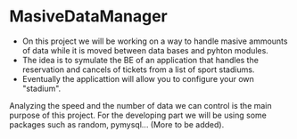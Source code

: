 # MasiveDataManager

- On this project we will be working on a way to handle masive ammounts of data while it is moved between data bases and pyhton modules. 
- The idea is to symulate the BE of an application that handles the reservation and cancels of tickets from a list of sport stadiums.
- Eventually the applicattion will allow you to configure your own "stadium". 

Analyzing the speed and the number of data we can control is the main purpose of this project. For the developing part we will be using some packages such as random, pymysql... (More to be added). 
